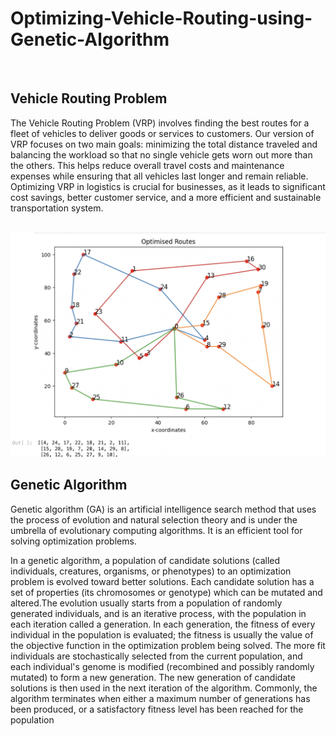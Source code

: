 # Optimizing-Vehicle-Routing-using-Genetic-Algorithm
<br>
<h2>Vehicle Routing Problem</h2>
<p>The Vehicle Routing Problem (VRP) involves finding the best routes for a fleet of vehicles to deliver goods or services to customers. Our version of VRP focuses on two main goals: minimizing the total distance traveled and balancing the workload so that no single vehicle gets worn out more than the others. This helps reduce overall travel costs and maintenance expenses while ensuring that all vehicles last longer and remain reliable. Optimizing VRP in logistics is crucial for businesses, as it leads to significant cost savings, better customer service, and a more efficient and sustainable transportation system.</p>
<br>
<img src="solnExample.png" alt="">
<br>
<h2>Genetic Algorithm</h2>
<p>Genetic algorithm (GA) is an artificial intelligence search method that uses the process of evolution and natural selection theory and is under the umbrella of evolutionary computing algorithms. It is an efficient tool for solving optimization problems.</p>
<p>In a genetic algorithm, a population of candidate solutions (called individuals, creatures, organisms, or phenotypes) to an optimization problem is evolved toward better solutions. Each candidate solution has a set of properties (its chromosomes or genotype) which can be mutated and altered.The evolution usually starts from a population of randomly generated individuals, and is an iterative process, with the population in each iteration called a generation. In each generation, the fitness of every individual in the population is evaluated; the fitness is usually the value of the objective function in the optimization problem being solved. The more fit individuals are stochastically selected from the current population, and each individual's genome is modified (recombined and possibly randomly mutated) to form a new generation. The new generation of candidate solutions is then used in the next iteration of the algorithm. Commonly, the algorithm terminates when either a maximum number of generations has been produced, or a satisfactory fitness level has been reached for the population</p>
<br>


